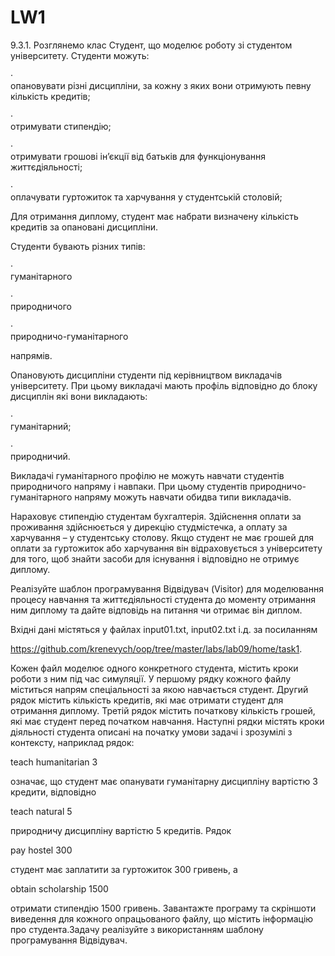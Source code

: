 # LW1
9.3.1. Розглянемо клас Студент, що
моделює роботу зі студентом університету. Студенти можуть:

·       
опановувати різні дисципліни, за кожну з яких
вони отримують певну кількість кредитів;

·       
отримувати стипендію;

·       
отримувати грошові ін’єкції від батьків для
функціонування життєдіяльності;

·       
оплачувати гуртожиток та харчування у
студентській столовій;

Для
отримання диплому, студент має набрати визначену кількість кредитів за
опановані дисципліни.

Студенти
бувають різних типів:

·       
гуманітарного

·       
природничого

·       
природничо-гуманітарного

напрямів.

Опановують
дисципліни студенти під керівництвом викладачів університету. При цьому
викладачі мають профіль відповідно до блоку дисциплін які вони викладають:

·       
гуманітарний;

·       
природничий.

Викладачі
гуманітарного профілю не можуть навчати студентів природничого напряму і
навпаки. При цьому студентів природничо-гуманітарного напряму можуть навчати
обидва типи викладачів.

Нараховує
стипендію студентам бухгалтерія. Здійснення оплати за проживання здійснюється у
дирекцію студмістечка, а оплату за харчування – у студентську столову. Якщо
студент не має грошей для оплати за гуртожиток або харчування він
відраховується з університету для того, щоб знайти засоби для існування і
відповідно не отримує диплому.

Реалізуйте
шаблон програмування Відвідувач (Visitor) для моделювання процесу
навчання та життєдіяльності студента до моменту отримання ним диплому та дайте
відповідь на питання чи отримає він диплом.

Вхідні
дані містяться у файлах input01.txt, input02.txt і.д. за
посиланням

https://github.com/krenevych/oop/tree/master/labs/lab09/home/task1.

Кожен файл моделює одного конкретного студента, містить
кроки роботи з ним під час симуляції.
У першому рядку кожного файлу міститься напрям спеціальності
за якою навчається студент. Другий рядок містить кількість кредитів, які має
отримати студент для отримання диплому. Третій рядок містить початкову
кількість грошей, які має студент перед початком навчання. Наступні рядки
містять кроки діяльності студента описані на початку умови задачі і зрозумілі з
контексту, наприклад рядок:




teach humanitarian 3



означає, що студент має опанувати гуманітарну дисципліну
вартістю 3 кредити, відповідно 




teach natural 5



природничу
дисципліну вартістю 5 кредитів. Рядок

pay hostel 300



студент
має заплатити за гуртожиток 300 гривень, а 




obtain
scholarship 1500



отримати
стипендію 1500 гривень.
Завантажте програму та скріншоти виведення для кожного опрацьованого файлу, що містить інформацію про студента.Задачу реалізуйте з використанням шаблону програмування Відвідувач.
